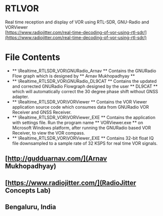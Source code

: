 # RTLVOR  
Real time reception and display of VOR using RTL-SDR, GNU-Radio and VORViewer  
[https://www.radiojitter.com/real-time-decoding-of-vor-using-rtl-sdr/](https://www.radiojitter.com/real-time-decoding-of-vor-using-rtl-sdr/)  
  

# File Contents  
* ** \Realtime_RTLSDR_VOR\GNURadio_Arnav **  Contains the GNURadio Flow graph which is designed by ** Arnav Mukhopadhyay **  
* ** \Realtime_RTLSDR_VOR\GNURadio_DL9CAT ** Contains the updated and corrected GNURadio Flowgraph designed by the user ** DL9CAT ** which will automatically correct the 30 degree phase shift without GNSS adapter.  
* ** \Realtime_RTLSDR_VOR\VORViewer **       Contains the VOR Viewer application source code which consumes data from GNURadio VOR Receiver and GNSS Receiver.  
* ** \Realtime_RTLSDR_VOR\VORViewer_EXE **   Contains the application with settings file. Run the program name ** VORViewer.exe ** on Microsoft Windows platform, after running the GNURadio based VOR Receiver, to view the VOR compass.  
* ** \Realtime_RTLSDR_VOR\VORViewer_EXE **   Contains 32-bit float IQ file downsampled to a sample rate of 32 KSPS for real time VOR signals.  

## [http://gudduarnav.com/](Arnav Mukhopadhyay)  
## [https://www.radiojitter.com/](RadioJitter Concepts Lab)  
## Bengaluru, India  

